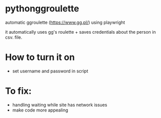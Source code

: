 # pythonggroulette
automatic ggroulette (https://www.gg.pl/) using playwright 

it automatically uses gg's roulette + saves credentials about the person in csv. file.


# How to turn it on
* set username and password in script 


# To fix:
* handling waiting while site has network issues
* make code more appealing
